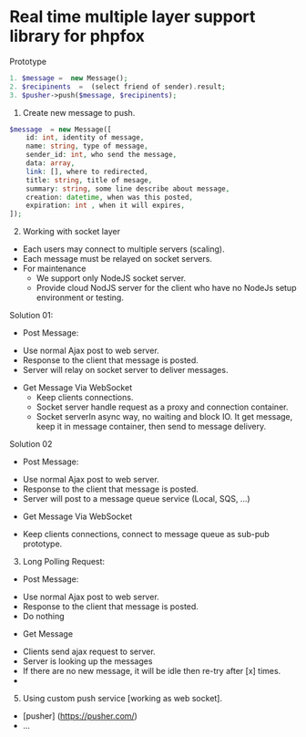 Real time multiple layer support library for phpfox
============================================

Prototype
```php
1. $message =  new Message();
2. $recipinents  =  (select friend of sender).result;
3. $pusher->push($message, $recipinents);
```

1. Create new message to push.

```php
$message  = new Message([
    id: int, identity of message,
    name: string, type of message,
    sender_id: int, who send the message,
    data: array, 
    link: [], where to redirected,
    title: string, title of mesage,
    summary: string, some line describe about message,
    creation: datetime, when was this posted,
    expiration: int , when it will expires,
]);
```

2. Working with socket layer
- Each users may connect to multiple servers (scaling).
- Each message must be relayed on socket servers.
- For maintenance
  * We support only NodeJS socket server.
  * Provide cloud NodJS server for the client who have no NodeJs setup environment or testing.

Solution 01:
- Post Message:
 * Use normal Ajax post to web server.
 * Response to the client that message is posted.
 * Server will relay on socket server to deliver messages.

- Get Message Via WebSocket  
  * Keep clients connections.
  * Socket server handle request as a proxy and connection container.
  * Socket serverIn async way, no waiting and block IO. It get message, keep it in message container, then send to message delivery.
  
Solution 02
- Post Message:
 * Use normal Ajax post to web server.
 * Response to the client that message is posted.
 * Server will post to a message queue service (Local, SQS, ...)
  
- Get Message Via WebSocket
 * Keep clients connections, connect to message queue as sub-pub prototype.

3. Long Polling Request:
 
- Post Message:
 * Use normal Ajax post to web server.
 * Response to the client that message is posted.
 * Do nothing
 
- Get Message
 * Clients send ajax request to server.
 * Server is looking up the messages
 * If there are no new message, it will be idle then re-try after [x] times.
 *

5. Using custom push service [working as web socket].
 * [pusher] (https://pusher.com/)
 * ...
 
 